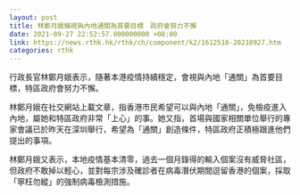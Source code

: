 ```yaml
---
layout: post
title: 林鄭月娥稱視與內地通關為首要目標　政府會努力不懈
date: 2021-09-27 22:52:57.000000000 +08:00
link: https://news.rthk.hk/rthk/ch/component/k2/1612518-20210927.htm
categories: rthk
---
```


行政長官林鄭月娥表示，隨著本港疫情持續穩定，會視與內地「通關」為首要目標，特區政府會努力不懈。

林鄭月娥在社交網站上載文章，指香港市民希望可以與內地「通關」，免檢疫進入內地，屬她和特區政府非常「上心」的事。她又指，首場與國家相關單位舉行的專家會議已於昨天在深圳舉行，希望為「通關」創造條件，特區政府正積極跟進他們提出的事項。

林鄭月娥又表示，本地疫情基本清零，過去一個月錄得的輸入個案沒有威脅社區，但政府不敢掉以輕心，並對每宗涉及確診者在病毒潛伏期間逗留香港的個案，採取「寧枉勿縱」的強制病毒檢測措施。
